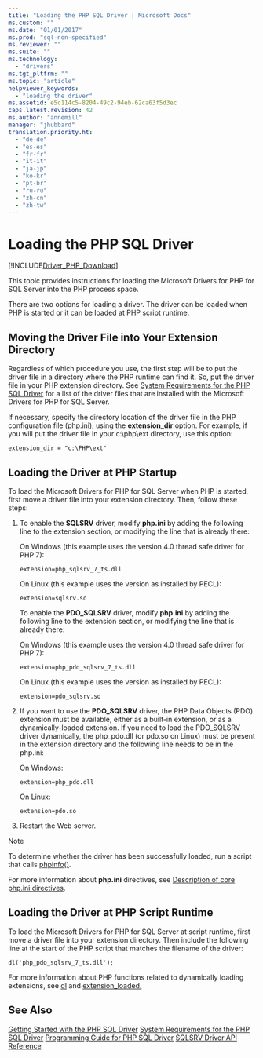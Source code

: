 ```yaml
---
title: "Loading the PHP SQL Driver | Microsoft Docs"
ms.custom: ""
ms.date: "01/01/2017"
ms.prod: "sql-non-specified"
ms.reviewer: ""
ms.suite: ""
ms.technology: 
  - "drivers"
ms.tgt_pltfrm: ""
ms.topic: "article"
helpviewer_keywords: 
  - "loading the driver"
ms.assetid: e5c114c5-8204-49c2-94eb-62ca63f5d3ec
caps.latest.revision: 42
ms.author: "annemill"
manager: "jhubbard"
translation.priority.ht: 
  - "de-de"
  - "es-es"
  - "fr-fr"
  - "it-it"
  - "ja-jp"
  - "ko-kr"
  - "pt-br"
  - "ru-ru"
  - "zh-cn"
  - "zh-tw"
---
```

# Loading the PHP SQL Driver
[!INCLUDE[Driver_PHP_Download](../../connect/php/includes)]

This topic provides instructions for loading the Microsoft Drivers for PHP for SQL Server into the PHP process space.  
  
There are two options for loading a driver. The driver can be loaded when PHP is started or it can be loaded at PHP script runtime.  
  
## Moving the Driver File into Your Extension Directory  
Regardless of which procedure you use, the first step will be to put the driver file in a directory where the PHP runtime can find it. So, put the driver file in your PHP extension directory. See [System Requirements for the PHP SQL Driver](../../connect/php/system-requirements-for-the-php-sql-driver.md) for a list of the driver files that are installed with the Microsoft Drivers for PHP for SQL Server.  
  
If necessary, specify the directory location of the driver file in the PHP configuration file (php.ini), using the **extension_dir** option. For example, if you will put the driver file in your c:\php\ext directory, use this option:  
  
```  
extension_dir = "c:\PHP\ext"  
```  
  
## Loading the Driver at PHP Startup  
To load the Microsoft Drivers for PHP for SQL Server when PHP is started, first move a driver file into your extension directory. Then, follow these steps:  
  
1.  To enable the **SQLSRV** driver, modify **php.ini** by adding the following line to the extension section, or modifying the line that is already there:  
  
    On Windows (this example uses the version 4.0 thread safe driver for PHP 7): 
    ```  
    extension=php_sqlsrv_7_ts.dll  
    ```  
    On Linux (this example uses the version as installed by PECL): 
    ```  
    extension=sqlsrv.so  
    ```  
    To enable the **PDO_SQLSRV** driver, modify **php.ini** by adding the following line to the extension section, or modifying the line that is already there:  
  
    On Windows (this example uses the version 4.0 thread safe driver for PHP 7):
    ```  
    extension=php_pdo_sqlsrv_7_ts.dll  
    ```  
    On Linux (this example uses the version as installed by PECL):
    ```  
    extension=pdo_sqlsrv.so  
    ```  
  
2.  If you want to use the **PDO_SQLSRV** driver, the PHP Data Objects (PDO) extension must be available, either as a built-in extension, or as a dynamically-loaded extension. If you need to load the PDO_SQLSRV driver dynamically, the php_pdo.dll (or pdo.so on Linux) must be present in the extension directory and the following line needs to be in the php.ini:

    On Windows:  
    ```
    extension=php_pdo.dll  
    ```  
    On Linux:  
    ```
    extension=pdo.so  
    ```  
  
3.  Restart the Web server.  
  
> [!NOTE]  
> To determine whether the driver has been successfully loaded, run a script that calls [phpinfo()](http://go.microsoft.com/fwlink/?LinkId=108678).  
  
For more information about **php.ini** directives, see [Description of core php.ini directives](http://go.microsoft.com/fwlink/?LinkId=105817).  
  
## Loading the Driver at PHP Script Runtime  
To load the Microsoft Drivers for PHP for SQL Server at script runtime, first move a driver file into your extension directory. Then include the following line at the start of the PHP script that matches the filename of the driver:  
  
```  
dl('php_pdo_sqlsrv_7_ts.dll');  
```  
  
For more information about PHP functions related to dynamically loading extensions, see [dl](http://go.microsoft.com/fwlink/?LinkId=105818) and [extension_loaded.](http://go.microsoft.com/fwlink/?LinkId=105819)  
  
## See Also  
[Getting Started with the PHP SQL Driver](../../connect/php/getting-started-with-the-php-sql-driver.md)
[System Requirements for the PHP SQL Driver](../../connect/php/system-requirements-for-the-php-sql-driver.md)
[Programming Guide for PHP SQL Driver](../../connect/php/programming-guide-for-php-sql-driver.md)
[SQLSRV Driver API Reference](../../connect/php/sqlsrv-driver-api-reference.md)  
  
